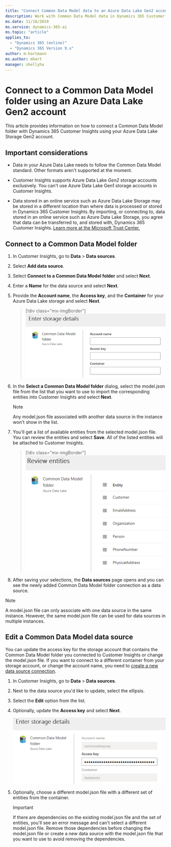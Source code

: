 ```yaml
---
title: "Connect Common Data Model data to an Azure Data Lake Gen2 account | Microsoft Docs"
description: Work with Common Data Model data in Dynamics 365 Customer Insights using Azure Data Lake storage.
ms.date: 11/18/2019
ms.service: dynamics-365-ai
ms.topic: "article"
applies_to: 
  - "Dynamics 365 (online)"
  - "Dynamics 365 Version 9.x"
author: m-hartmann
ms.author: mhart
manager: shellyha
---
```


# Connect to a Common Data Model folder using an Azure Data Lake Gen2 account

This article provides information on how to connect a Common Data Model folder with Dynamics 365 Customer Insights using your Azure Data Lake Storage Gen2 account.

## Important considerations

- Data in your Azure Data Lake needs to follow the Common Data Model standard. Other formats aren't supported at the moment.

- Customer Insights supports Azure Data Lake *Gen2* storage accounts exclusively. You can't use Azure Data Lake Gen1 storage accounts in Customer Insights.

- Data stored in an online service such as Azure Data Lake Storage may be stored in a different location than where data is processed or stored in Dynamics 365 Customer Insights. By importing, or connecting to, data stored in an online service such as Azure Data Lake Storage, you agree that data can be transferred to, and stored with, Dynamics 365 Customer Insights. [Learn more at the Microsoft Trust Center.](https://www.microsoft.com/trust-center)

## Connect to a Common Data Model folder

1. In Customer Insights, go to **Data** > **Data sources**.

2. Select **Add data source**.

3. Select **Connect to a Common Data Model folder** and select **Next**.

4. Enter a **Name** for the data source and select **Next**.

5. Provide the **Account name**, the **Access key**, and the **Container** for your Azure Data Lake storage and select **Next**.
   > [!div class="mx-imgBorder"]
   > ![Dialog box to enter connection details for Azure Data Lake](media/enter-storage-details.png)

6. In the **Select a Common Data Model folder** dialog, select the model.json file from the list that you want to use to import the corresponding entities into Customer Insights and select **Next**.
   > [!NOTE]
   > Any model.json file associated with another data source in the instance won't show in the list.

7. You'll get a list of available entities from the selected model.json file. You can review the entities and select **Save**. All of the listed entities will be attached to Customer Insights.
   > [!div class="mx-imgBorder"]
   > ![Dialog box showing a list of entities from a model.json file](media/review-entities.png)

8. After saving your selections, the **Data sources** page opens and you can see the newly added Common Data Model folder connection as a data source.

> [!NOTE]
> A model.json file can only associate with one data source in the same instance. However, the same model.json file can be used for data sources in multiple instances.

## Edit a Common Data Model data source

You can update the access key for the storage account that contains the Common Data Model folder you connected to Customer Insights or change the model.json file. If you want to connect to a different container from your storage account, or change the account name, you need to [create a new data source connection](#connect-to-a-common-data-model-folder).

1. In Customer Insights, go to **Data** > **Data sources**. 

2. Next to the data source you'd like to update, select the ellipsis.

3. Select the **Edit** option from the list.
 
4. Optionally, update the **Access key** and select **Next**.
   
   ![Dialog to edit and update an access key for an existing data source](media/edit-access-key.png)

5. Optionally, choose a different model.json file with a different set of entities from the container.

   > [!IMPORTANT]
   > If there are dependencies on the existing model.json file and the set of entities, you'll see an error message and can't select a different model.json file. Remove those dependencies before changing the model.json file or create a new data source with the model.json file that you want to use to avoid removing the dependencies.
